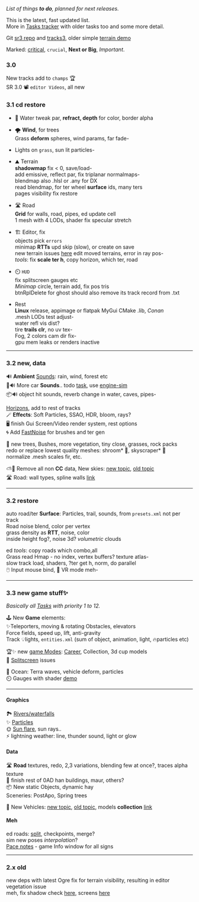 _List of things **to do**, planned for next releases._  

This is the latest, fast updated list.  
More in [Tasks tracker](https://stuntrally.tuxfamily.org/mantis/view_all_bug_page.php?page_number=1) with older tasks too and some more detail.

Git [sr3 repo](https://github.com/stuntrally/stuntrally3) and [tracks3](https://github.com/stuntrally/tracks3), older simple [terrain demo](https://github.com/cryham/ogre3ter-demo)  

Marked: <u>critical</u>, `crucial`, **Next or Big**, _Important_.

### 3.0

New tracks add to `champs` 🏆  
SR 3.0 📽️ `editor Videos`, all new  

### 3.1 cd restore

- 🌊 Water tweak par, **refract, depth** for color, border alpha  
- 🌪️ **Wind**, for trees  
  Grass **deform** spheres, wind params, far fade-  
- Lights on `grass`, sun lit particles-  
- ⛰️ Terrain  
  **shadowmap** fix < 0, save/load-  
  add emissive, reflect par, fix triplanar normalmaps-  
  blendmap also .hlsl or .any for DX  
  read blendmap, for ter wheel **surface** ids, many ters  
  pages visibility fix restore  
- 🛣️ Road  
  **Grid** for walls, road, pipes, ed update cell  
  1 mesh with 4 LODs, shader fix specular stretch  

- 🏗️ Editor, fix  
  objects pick `errors`  
  minimap **RTTs** upd skip (slow), or create on save  
  new terrain issues [here](https://groups.f-hub.org/d/SW0mnXNV/track-rework-horizons-skies-and-updates/14)
  edit moved terrains, error in ray pos-  
  _tools_: fix **scale ter h**, copy horizon, which ter, road  

- ⏲️ `HUD`  
  fix splitscreen gauges etc  
  _Minimap_ circle, terrain add, fix pos tris  
  btnRplDelete for ghost should also remove its track record from .txt  

- Rest  
  **Linux** release, appimage or flatpak
  MyGui CMake .lib, _Conan_  
  .mesh LODs test adjust-  
  water refl vis dist?  
  tire **trails clr**, no uv tex-  
  Fog, 2 colors cam dir fix-  
  gpu mem leaks or renders inactive  

----
### 3.2 new, data

🔊 **Ambient** [Sounds](https://stuntrally.tuxfamily.org/mantis/view.php?id=1): rain, wind, forest etc  
🚗🔊 More car **Sounds**.. todo [task](https://stuntrally.tuxfamily.org/mantis/view.php?id=1), use [engine-sim](https://github.com/stuntrally/stuntrally3/issues/7)  
📦🔊 object hit sounds, reverb change in water, caves, pipes-  

[Horizons](https://stuntrally.tuxfamily.org/mantis/view.php?id=11), add to rest of tracks  
🪄 **Effects**: Soft Particles, SSAO, HDR, bloom, rays?  
🖥️ finish Gui Screen/Video render system, rest options  
🌀 Add [FastNoise](https://github.com/Auburn/FastNoiseLite) for brushes and ter gen  

🌳 new trees, Bushes, more vegetation, tiny close, grasses, rock packs  
redo or replace lowest quality meshes: shroom* 🍄, skyscraper* 🏢  
normalize .mesh scales fir, etc.  

⛅🌳 Remove all non **CC** data, New skies: [new topic](https://groups.f-hub.org/d/pIoLYCaO/-removing-replacing-data-with-non-cc-lincenses-to-do), [old topic](https://forum.freegamedev.net/viewtopic.php?f=81&t=18532&sid=b1e7ee6c60f01d5f2fd7ec5d0b4ad800)  
🛣️ Road: wall types, spline walls [link](https://stuntrally.tuxfamily.org/mantis/view.php?id=6)  

----
### 3.2 restore

auto road/ter **Surface**: Particles, trail, sounds, from `presets.xml` not per track  
Road noise blend, color per vertex  
grass density as **RTT**, noise, color  
inside height fog?, noise 3d? _volumetric_ clouds  

ed _tools_: copy roads which combo,all  
Grass read Hmap - no index, vertex buffers? texture atlas-  
slow track load, shaders, ?ter get h, norm, do parallel  
🖱️ Input mouse bind, 👀 VR mode meh-  

----
### 3.3 new game stuff✨

_Basically all [Tasks](https://stuntrally.tuxfamily.org/mantis/view_all_bug_page.php) with priority 1 to 12._

🕹️ New **Game** elements:  
✨Teleporters, moving & rotating Obstacles, elevators  
Force fields, speed up, lift, anti-gravity  
Track 💡lights, `entities.xml` (sum of object, animation, light, 🔥particles etc)

🏆✨ new [game Modes](https://stuntrally.tuxfamily.org/mantis/view.php?id=21): [Career](https://forum.freegamedev.net/viewtopic.php?f=79&t=5211), Collection, 3d cup models  
👥 [Splitscreen](https://stuntrally.tuxfamily.org/mantis/view.php?id=26) issues  

🌊 Ocean: Terra waves, vehicle deform, particles  
⏲️ Gauges with shader [demo](https://www.shadertoy.com/view/7t3fzs)  

----
#### Graphics

🏞️ [Rivers/waterfalls](https://stuntrally.tuxfamily.org/mantis/view.php?id=7)  
✨ [Particles](https://stuntrally.tuxfamily.org/mantis/view.php?id=2)  
🌞 [Sun flare](https://stuntrally.tuxfamily.org/mantis/view.php?id=9), sun rays..  
⚡ lightning weather: line, thunder sound, light or glow  

#### Data

🛣️ **Road** textures, redo, 2,3 variations, blending few at once?, traces alpha texture  
🏢 finish rest of 0AD han buildings, maur, others?  
📦 New static Objects, dynamic hay  
Sceneries: PostApo, Spring trees  

🚗 New Vehicles: [new topic](https://groups.f-hub.org/d/adePgxzW/-cars-new-vehicles-to-do), [old topic](https://forum.freegamedev.net/viewtopic.php?f=80&t=18526), models **collection** [link](https://sketchfab.com/cryham/collections/vehicles-todo-for-stunt-rally-327a2dd7593f47c7b97af6b806a60bb8)  

#### Meh
ed roads: [split](https://stuntrally.tuxfamily.org/mantis/view.php?id=4), checkpoints, merge?  
sim new poses _interpolation_?  
[Pace notes](https://stuntrally.tuxfamily.org/mantis/view.php?id=14) - game Info window for all signs  

----

### 2.x old

new deps with latest Ogre fix for terrain visibility, resulting in editor vegetation issue  
meh, fix shadow check [here](https://github.com/OGRECave/ogre/blob/master/Media/RTShaderLib/GLSL/SGXLib_IntegratedPSSM.glsl#L86), screens [here](https://forums.ogre3d.org/viewtopic.php?t=96888&sid=bf9864a27e57f24f55950ccb5d273dea)  

